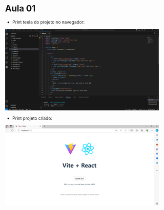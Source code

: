 # Aula 01
- Print teela do projeto no navegador:

<img src="./src/assets/Captura de tela 2024-08-15 100918.png">

- Print projeto criado:

<img src="./src/assets/Captura de tela 2024-08-15 100857.png" >